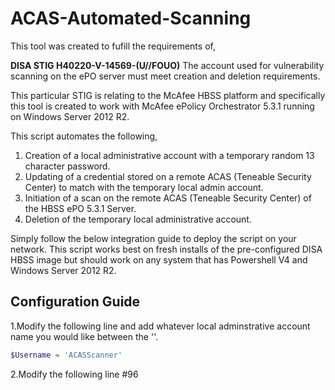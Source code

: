 # ACAS-Automated-Scanning
This tool was created to fufill the requirements of,

**DISA STIG H40220-V-14569-(U//FOUO)** The account used for vulnerability scanning on the ePO server must meet creation and deletion requirements.

This particular STIG is relating to the McAfee HBSS platform and specifically this tool is created to work with McAfee ePolicy Orchestrator 5.3.1 running on Windows Server 2012 R2.

This script automates the following,

1. Creation of a local administrative account with a temporary random 13 character password.
2. Updating of a credential stored on a remote ACAS (Teneable Security Center) to match with the temporary local admin account.
3. Initiation of a scan on the remote ACAS (Teneable Security Center) of the HBSS ePO 5.3.1 Server.
4. Deletion of the temporary local administrative account.

Simply follow the below integration guide to deploy the script on your network. This script works best on fresh installs of the pre-configured DISA HBSS image but should work on any system that has Powershell V4 and Windows Server 2012 R2.

## Configuration Guide

1.Modify the following line and add whatever local adminstrative account name you would like between the ''.

```powershell
$Username = 'ACASScanner'
```
2.Modify the following line #96
